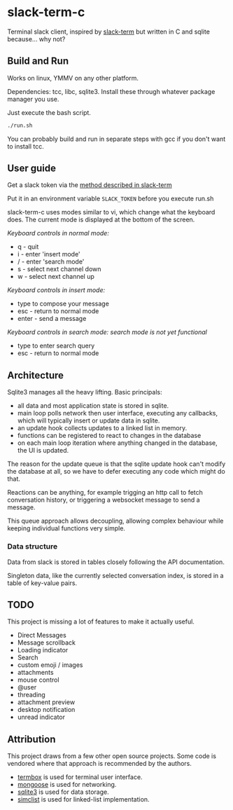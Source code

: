 slack-term-c
============

Terminal slack client, inspired by [slack-term](https://github.com/erroneousboat/slack-term)
but written in C and sqlite because... why not?

## Build and Run

Works on linux, YMMV on any other platform.

Dependencies: tcc, libc, sqlite3. Install these through whatever package manager you use.

Just execute the bash script.
```bash
./run.sh
```

You can probably build and run in separate steps with gcc if you don't want to install tcc.

## User guide

Get a slack token via the [method described in slack-term](https://github.com/erroneousboat/slack-term/wiki#running-slack-term-without-legacy-tokens)

Put it in an environment variable `SLACK_TOKEN` before you execute run.sh

slack-term-c uses modes similar to vi, which change what the keyboard does. The current mode is displayed
at the bottom of the screen.

*Keyboard controls in normal mode:*
- q - quit
- i - enter 'insert mode'
- / - enter 'search mode'
- s - select next channel down
- w - select next channel up

*Keyboard controls in insert mode:*
- type to compose your message
- esc   - return to normal mode
- enter - send a message

*Keyboard controls in search mode:*
_search mode is not yet functional_
- type to enter search query
- esc - return to normal mode

## Architecture

Sqlite3 manages all the heavy lifting. Basic principals:
- all data and most application state is stored in sqlite.
- main loop polls network then user interface, executing 
  any callbacks, which will typically insert or update data in sqlite.
- an update hook collects updates to a linked list in memory.
- functions can be registered to react to changes in the database
- on each main loop iteration where anything changed in the database, the UI is updated.

The reason for the update queue is that the sqlite update hook can't modify the 
database at all, so we have to defer executing any code which might do that.

Reactions can be anything, for example trigging an http call to fetch conversation
history, or triggering a websocket message to send a message.

This queue approach allows decoupling, allowing complex behaviour while keeping 
individual functions very simple.

### Data structure

Data from slack is stored in tables closely following the API documentation.

Singleton data, like the currently selected conversation index, is stored in a table of
key-value pairs.

## TODO 
This project is missing a lot of features to make it actually useful.
- Direct Messages
- Message scrollback
- Loading indicator
- Search
- custom emoji / images 
- attachments
- mouse control
- @user 
- threading 
- attachment preview
- desktop notification
- unread indicator

## Attribution
This project draws from a few other open source projects. Some code is vendored where
that approach is recommended by the authors.

- [termbox](https://github.com/termbox/termbox) is used for terminal user interface.
- [mongoose](https://github.com/cesanta/mongoose) is used for networking.
- [sqlite3](https://www.sqlite.org/index.html) is used for data storage.
- [simclist](https://github.com/mij/simclist) is used for linked-list implementation.
